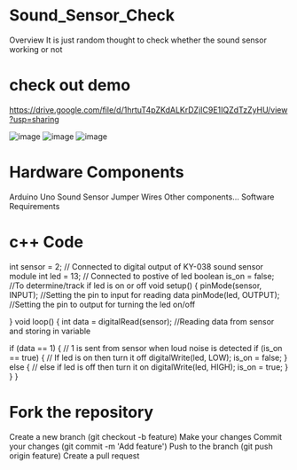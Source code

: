 # Sound_Sensor_Check

Overview
It is just random thought to check whether the sound sensor working or not 

# check out demo
https://drive.google.com/file/d/1hrtuT4pZKdALKrDZjIC9E1IQZdTzZyHU/view?usp=sharing

![image](https://github.com/RawHit02/Sound_Sensor_Check/assets/107709247/c4af19f7-8039-4468-9022-556e7f5e6c06)
![image](https://github.com/RawHit02/Sound_Sensor_Check/assets/107709247/fc1cba1b-f54b-42fd-af5e-763b2878cba7)
![image](https://github.com/RawHit02/Sound_Sensor_Check/assets/107709247/190c761c-bd83-4092-b74b-1f8de0d17cdf)



# Hardware Components
Arduino Uno
Sound Sensor
Jumper Wires
Other components...
Software Requirements

  
# c++ Code
int sensor = 2; // Connected to digital output of KY-038 sound sensor module
int led = 13; // Connected to postive of led
boolean is_on = false; //To determine/track if led is on or off
void setup() {
  pinMode(sensor, INPUT); //Setting the pin to input for reading data
  pinMode(led, OUTPUT); //Setting the pin to output for turning the led on/off

}
void loop() {
  int data = digitalRead(sensor); //Reading data from sensor and storing in variable

  if (data == 1) { // 1 is sent from sensor when loud noise is detected
    if (is_on == true) { // If led is on then turn it off
      digitalWrite(led, LOW);
      is_on = false;
    }
    else { // else if led is off then turn it on
      digitalWrite(led, HIGH);
      is_on = true;
    }
  }
}

# Fork the repository
Create a new branch (git checkout -b feature)
Make your changes
Commit your changes (git commit -m 'Add feature')
Push to the branch (git push origin feature)
Create a pull request
